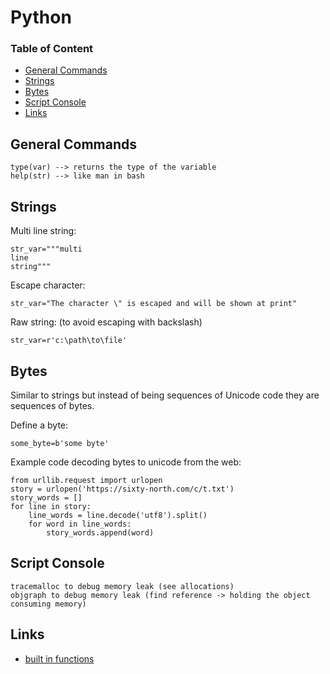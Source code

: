 # Python

### Table of Content
* [General Commands](#general-commands)
* [Strings](#strings)
* [Bytes](#bytes)
* [Script Console](#script-console)
* [Links](#links)

## General Commands
```
type(var) --> returns the type of the variable
help(str) --> like man in bash
```

## Strings
Multi line string:
```
str_var="""multi
line
string"""
```

Escape character:
```
str_var="The character \" is escaped and will be shown at print"
```

Raw string: (to avoid escaping with backslash)
```
str_var=r'c:\path\to\file'
```

## Bytes
Similar to strings but instead of being sequences of Unicode code they are sequences of bytes.  
  
Define a byte:
```
some_byte=b'some byte'
```

Example code decoding bytes to unicode from the web:
```
from urllib.request import urlopen
story = urlopen('https://sixty-north.com/c/t.txt')
story_words = []
for line in story:
	line_words = line.decode('utf8').split()
	for word in line_words:
		story_words.append(word)
```

## Script Console

```
tracemalloc to debug memory leak (see allocations)
objgraph to debug memory leak (find reference -> holding the object consuming memory)
```

## Links
* [built in functions](https://docs.python.org/3/library/functions.html)
